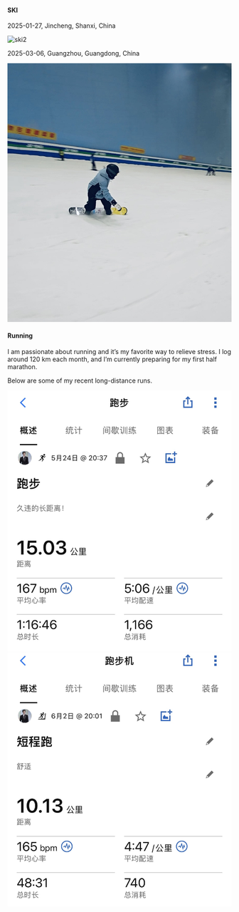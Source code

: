 #### SKI

2025-01-27, Jincheng, Shanxi, China

![ski2](static/assets/img/ski2.jpg)

2025-03-06, Guangzhou, Guangdong, China

![ski1](static/assets/img/ski1.jpg)



#### Running

I am passionate about running and it’s my favorite way to relieve stress. 
I log around 120 km each month, and I’m currently preparing for my first half marathon. 

Below are some of my recent long-distance runs.

[//]: # (![15km run]&#40;static/assets/img/run1.jpg&#41;)

[//]: # ()
[//]: # (![10km run]&#40;static/assets/img/run2.jpg&#41;)

<div class="image-row">
  <img src="static/assets/img/run1.jpg" alt="15km run" />
  <img src="static/assets/img/run2.jpg" alt="10km run" />
</div>